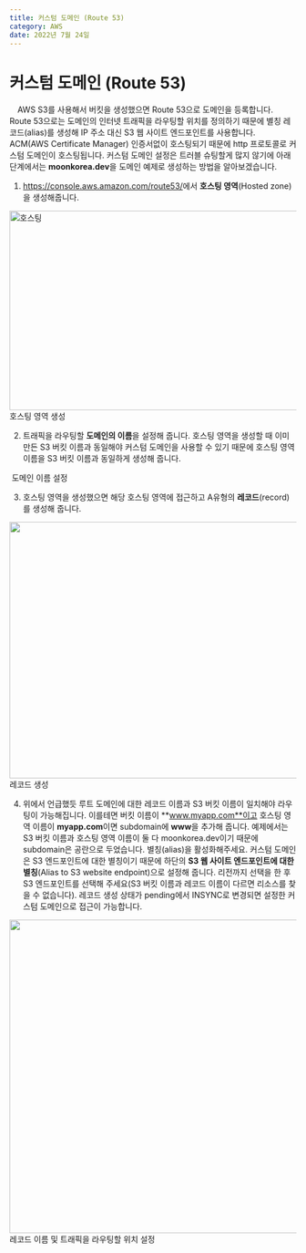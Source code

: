 ```yaml
---
title: 커스텀 도메인 (Route 53)
category: AWS
date: 2022년 7월 24일
---
```


# 커스텀 도메인 (Route 53)

&emsp;AWS S3를 사용해서 버킷을 생성했으면 Route 53으로 도메인을 등록합니다. Route 53으로는 도메인의 인터넷 트래픽을 라우팅할 위치를 정의하기 때문에 별칭 레코드(alias)를 생성해 IP 주소 대신 S3 웹 사이트 엔드포인트를 사용합니다. ACM(AWS Certificate Manager) 인증서없이 호스팅되기 때문에 http 프로토콜로 커스텀 도메인이 호스팅됩니다. 커스텀 도메인 설정은 트러블 슈팅할게 많지 않기에 아래 단계에서는 **moonkorea.dev**을 도메인 예제로 생성하는 방법을 알아보겠습니다.

1. <a href="https://console.aws.amazon.com/route53/" target=”_blank” rel="noreferrer">https://console.aws.amazon.com/route53/</a>에서 **호스팅 영역**(Hosted zone)을 생성해줍니다.

<img src="https://readmedata.github.io/data/create_hostzone.png" alt="호스팅" width="850" height="350">
<span>호스팅 영역 생성</span>

2. 트래픽을 라우팅할 **도메인의 이름**을 설정해 줍니다. 호스팅 영역을 생성할 때 이미 만든 S3 버킷 이름과 동일해야 커스텀 도메인을 사용할 수 있기 때문에 호스팅 영역 이름을 S3 버킷 이름과 동일하게 생성해 줍니다.

<img src="https://readmedata.github.io/data/create_host_zone_detail.png" alt="">
<span>도메인 이름 설정</span>

3. 호스팅 영역을 생성했으면 해당 호스팅 영역에 접근하고 A유형의 **레코드**(record)를 생성해 줍니다.

<img src="https://readmedata.github.io/data/create_record.png" alt="" width="850" height="450">
<span>레코드 생성</span>

4. 위에서 언급했듯 루트 도메인에 대한 레코드 이름과 S3 버킷 이름이 일치해야 라우팅이 가능해집니다. 이를테면 버킷 이름이 **www.myapp.com**이고 호스팅 영역 이름이 **myapp.com**이면 subdomain에 **www**을 추가해 줍니다. 예제에서는 S3 버킷 이름과 호스팅 영역 이름이 둘 다 moonkorea.dev이기 때문에 subdomain은 공란으로 두었습니다. 별칭(alias)을 활성화해주세요. 커스텀 도메인은 S3 엔드포인트에 대한 별칭이기 때문에 하단의 **S3 웹 사이트 엔드포인트에 대한 별칭**(Alias to S3 website endpoint)으로 설정해 줍니다. 리전까지 선택을 한 후 S3 엔드포인트를 선택해 주세요(S3 버킷 이름과 레코드 이름이 다르면 리소스를 찾을 수 없습니다). 레코드 생성 상태가 pending에서 INSYNC로 변경되면 설정한 커스텀 도메인으로 접근이 가능합니다.

<img src="https://readmedata.github.io/data/create_record_detail.png" alt="" width="850" height="550">
<span>레코드 이름 및 트래픽을 라우팅할 위치 설정</span>

